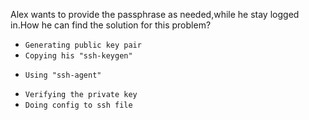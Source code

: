 Alex wants to provide the passphrase as needed,while he stay logged in.How he can find the solution for this  problem?
* `Generating public key pair`
* `Copying his "ssh-keygen"`
+ `Using "ssh-agent"`
* `Verifying the private key`
* `Doing config to ssh file`
